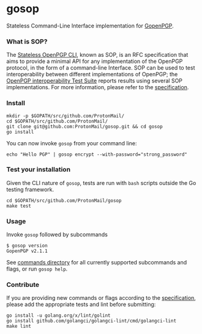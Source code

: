 # gosop

Stateless Command-Line Interface implementation for
[GopenPGP](https://gopenpgp.org).

### What is SOP?

The [Stateless OpenPGP
CLI](https://tools.ietf.org/html/draft-dkg-openpgp-stateless-cli-01), known as
SOP, is an RFC specification that aims to provide a minimal API for any
implementation of the OpenPGP protocol, in the form of a command-line
Interface. SOP can be used to test interoperability between different
implementations of OpenPGP; the [OpenPGP interoperability Test
Suite](https://tests.sequoia-pgp.org/) reports results using several SOP
implementations. For more information, please refer to the
[specification](https://tools.ietf.org/html/draft-dkg-openpgp-stateless-cli-01).

### Install
```
mkdir -p $GOPATH/src/github.com/ProtonMail/
cd $GOPATH/src/github.com/ProtonMail/
git clone git@github.com:ProtonMail/gosop.git && cd gosop
go install
```

You can now invoke `gosop` from your command line:
```
echo "Hello PGP" | gosop encrypt --with-password="strong_password"
```
### Test your installation
Given the CLI nature of `gosop`, tests are run with `bash` scripts
outside the Go testing framework.
```
cd $GOPATH/src/github.com/ProtonMail/gosop
make test
```

### Usage

Invoke `gosop` followed by subcommands
```
$ gosop version
GopenPGP v2.1.1
```

See [commands directory](https://github.com/ProtonMail/gosop/tree/master/cmd)
for all currently supported subcommands and flags, or run `gosop help`.

### Contribute
If you are providing new commands or flags according to the
[specification](https://tools.ietf.org/html/draft-dkg-openpgp-stateless-cli-01),
please add the appropriate tests and lint before submitting:
```
go install -u golang.org/x/lint/golint
go install github.com/golangci/golangci-lint/cmd/golangci-lint
make lint
```
